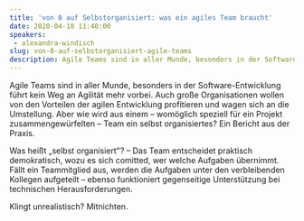 ```yaml
---
title: 'von 0 auf Selbstorganisiert: was ein agiles Team braucht'
date: 2020-04-18 11:40:00
speakers:
 - alexandra-windisch
slug: von-0-auf-selbstorganisiert-agile-teams
description: Agile Teams sind in aller Munde, besonders in der Software-Entwicklung führt kein Weg an Agilität mehr vorbei. Auch große Organisationen wollen von den Vorteilen der agilen Entwicklung profitieren und wagen sich an die Umstellung. 
---
```

Agile Teams sind in aller Munde, besonders in der Software-Entwicklung führt kein Weg an Agilität mehr vorbei. Auch große Organisationen wollen von den Vorteilen der agilen Entwicklung profitieren und wagen sich an die Umstellung. Aber wie wird aus einem – womöglich speziell für ein Projekt zusammengewürfelten – Team ein selbst organisiertes? Ein Bericht aus der Praxis.

Was heißt „selbst organisiert"? – Das Team entscheidet praktisch demokratisch, wozu es sich comitted, wer welche Aufgaben übernimmt. Fällt ein Teammitglied aus, werden die Aufgaben unter den verbleibenden Kollegen aufgeteilt – ebenso funktioniert gegenseitige Unterstützung bei technischen Herausforderungen.

Klingt unrealistisch? Mitnichten.